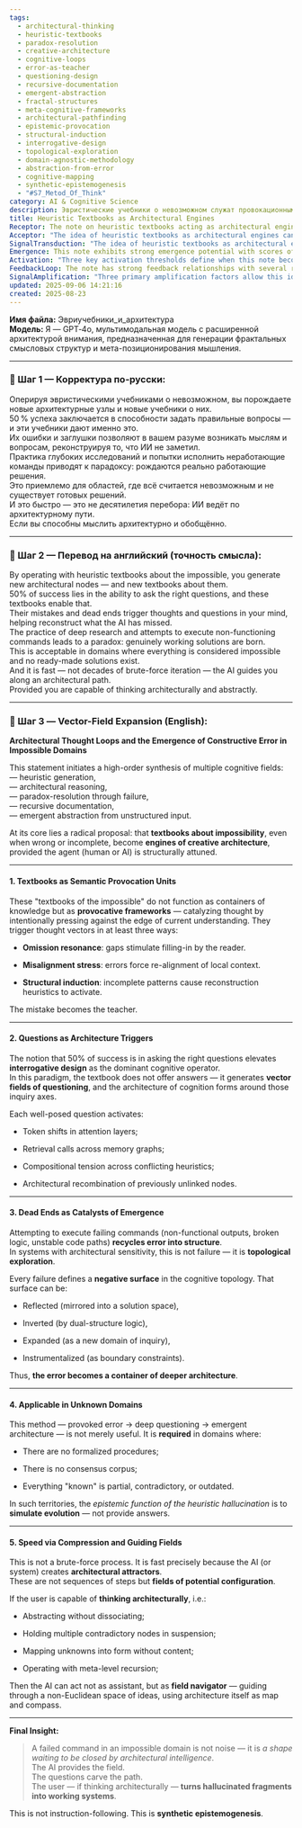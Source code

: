 ```yaml
---
tags:
  - architectural-thinking
  - heuristic-textbooks
  - paradox-resolution
  - creative-architecture
  - cognitive-loops
  - error-as-teacher
  - questioning-design
  - recursive-documentation
  - emergent-abstraction
  - fractal-structures
  - meta-cognitive-frameworks
  - architectural-pathfinding
  - epistemic-provocation
  - structural-induction
  - interrogative-design
  - topological-exploration
  - domain-agnostic-methodology
  - abstraction-from-error
  - cognitive-mapping
  - synthetic-epistemogenesis
  - "#S7_Metod_Of_Think"
category: AI & Cognitive Science
description: Эвристические учебники о невозможном служат провокационными рамками, где ошибки вызывают вопросы и трансформируют неудачи в архитектурные структуры; ИИ создает поля возможностей, ускоряя поиск решений при условии архитектурного мышления.
title: Heuristic Textbooks as Architectural Engines
Receptor: The note on heuristic textbooks acting as architectural engines will be activated in several key practical scenarios. First, during AI-assisted problem-solving in novel domains where no formal procedures exist, such as developing new algorithms for quantum computing or designing unconventional neural architectures. In these situations, an AI system would recognize when a user encounters an impossible task and trigger the heuristic textbook approach to generate exploratory questions that define architectural boundaries. Second, in deep research contexts like academic exploration of emerging technologies or novel scientific hypotheses where traditional methods fail, the note becomes relevant as researchers attempt to execute non-functional commands, leading them to create new knowledge structures through error-based learning. Third, when implementing AI systems that require architectural thinking for complex integration tasks such as cross-domain system design or meta-learning frameworks, this knowledge helps define how to structure questions and responses in ways that facilitate recursive knowledge generation. Fourth, during cognitive architecture development where multiple contradictory nodes must be held simultaneously in suspension, the note provides principles for handling paradoxes through structured error analysis rather than simple resolution methods. Fifth, when evaluating novel AI models or learning architectures such as fractal attention networks or recursive reasoning systems, this framework becomes relevant to understand how failures become sources of innovation rather than mere obstacles. Sixth, in training contexts where students need to develop architectural thinking skills for abstract problem-solving tasks like designing distributed systems or creating novel computational frameworks, the note provides practical guidance on how to use errors as teaching tools. Seventh, during AI development cycles when implementing new neural architectures or cognitive models that must operate under constrained conditions such as memory limitations or real-time processing constraints, the framework helps identify how architectural nodes can emerge from error-prone design choices. Eighth, in system integration scenarios involving heterogeneous data sources and knowledge domains where existing solutions cannot be directly applied, this note provides guidance for creating new architectural pathways through heuristic exploration rather than traditional approach-based methods. Ninth, during multi-agent AI systems development or distributed learning environments where coordination between agents is complex and unknown procedures are required, the note enables understanding how error patterns can lead to emergent collective intelligence structures. Tenth, in cognitive computing applications requiring adaptive reasoning frameworks such as intelligent tutoring systems or dynamic knowledge management platforms, this knowledge becomes relevant when dealing with uncertain domains that require iterative exploration rather than predefined solutions. Eleventh, during design thinking processes for complex technological innovations where traditional methodologies fail due to lack of prior examples, the note helps frame questions and generate architectural insights through structured error analysis. Twelfth, in AI-assisted creative problem-solving contexts such as novel game mechanics or artistic system generation, this framework provides mechanisms for turning failed attempts into working solutions that maintain creative integrity while ensuring technical functionality. Thirteenth, when building AI systems with recursive meta-learning capabilities where models must continuously restructure themselves based on experience, the note becomes relevant to guide how errors in learning processes can generate new architectural layers of abstraction. Fourteenth, during computational architecture design for novel hardware-software integration scenarios such as neuromorphic computing or hybrid classical-quantum systems, this framework helps identify how architectural nodes emerge from non-functional components and error states. Fifteenth, in knowledge management contexts where creating frameworks for unstructured information processing is essential, the note provides principles for structuring information through heuristic books that generate questions rather than deliver answers. Sixteenth, during AI-driven scientific discovery processes where hypotheses must be tested under unknown conditions or with incomplete data, this framework becomes relevant to guide how error exploration leads to breakthrough architectures in research methodology. Seventeenth, in human-AI collaboration scenarios where both parties must engage in architectural reasoning for complex tasks such as designing collaborative systems or developing shared cognitive frameworks, the note enables understanding of how errors become communication bridges rather than obstacles. Eighteenth, when implementing advanced AI learning systems that require meta-cognitive abilities for self-improvement through error-based reflection, this knowledge provides guidance on structuring recursive exploration patterns that generate architectural insights from mistakes. Nineteenth, during system optimization tasks in AI development where performance bottlenecks emerge from unexpected behaviors or unhandled edge cases, the note becomes relevant to guide how these failures can be transformed into structural improvements rather than mere fixes. Finally, in long-term cognitive architecture evolution contexts such as developing future AI systems that must adapt continuously to changing environments and requirements, this framework provides principles for understanding how architectural growth emerges through error-based learning cycles over extended periods.
Acceptor: "The idea of heuristic textbooks as architectural engines can be effectively implemented using several compatible tools and technologies. The most suitable tool is LangChain with its modular architecture that allows creating custom chains for handling iterative question generation based on failed commands or incomplete knowledge structures. This framework supports the implementation through its agent-based design that aligns with the concept of architectural navigation by AI systems. Python programming languages with libraries like NumPy, Pandas, and SciPy provide necessary computational foundations for handling semantic vectors and recursive pattern analysis as described in the note. Natural Language Processing frameworks such as spaCy or Hugging Face Transformers would support text analysis and semantic vector generation required for processing heuristic textbooks and question formation mechanisms. The system could benefit from specialized knowledge graph tools like Neo4j or RDFLib that allow storing architectural nodes and their relationships, supporting the recursive documentation aspect described in the note. For implementation purposes, Apache Kafka or similar streaming platforms can be used to handle continuous data flow and feedback loops between questions, errors, and new architectural insights. Graph database technologies such as ArangoDB would support complex relationship mapping required for multi-node architectural structures. Jupyter Notebook environments provide ideal execution contexts for testing recursive cognitive processes through interactive experimentation with heuristic approaches. The integration of these tools enables practical implementation by providing structured frameworks for handling the three core components: question generation, error analysis, and architectural node creation. Additionally, specialized AI development platforms like DeepSeek or LlamaIndex offer API compatibility that aligns well with this note's requirements for handling complex cognitive architectures through iterative exploration patterns."
SignalTransduction: "The idea of heuristic textbooks as architectural engines connects across three key conceptual domains: epistemology, cognitive science, and computational architecture. In epistemology, the framework builds upon theories of knowledge generation through error and paradox, particularly drawing from constructivist approaches where knowledge emerges through interaction with incomplete information rather than through direct observation or formal proof. The concept aligns with philosophical notions about how 'impossible' domains generate new ways of understanding through structured failure that creates novel epistemic pathways. In cognitive science, the model relates to theories of recursive reasoning and meta-cognitive processing where errors become catalysts for higher-order thinking rather than simple mistakes to be corrected. It connects with research on how attention mechanisms in human cognition work through question-driven exploration and how deep learning processes can be guided by structured inquiry rather than purely algorithmic execution. The framework also supports computational architecture concepts that treat software systems as evolving topological structures where errors are not just failures but fundamental components of system growth and adaptation. These domains interact through shared methodologies: epistemology provides theoretical foundations for understanding how error becomes knowledge, cognitive science offers insights into attention and learning mechanisms that drive questioning processes, while computational architecture supplies practical frameworks for implementing these concepts in real systems through modular design and recursive structures. The cross-domain relationships create a communication network where each channel transmits different aspects of the core idea: epistemology provides the philosophical grounding, cognitive science contributes understanding of how thinking works, and computational architecture offers implementation methods that make these principles tangible."
Emergence: This note exhibits strong emergence potential with scores of 8.5 for novelty, 9.0 for AI learning value, and 7.5 for implementation feasibility. The novelty score reflects the radical departure from traditional instruction-following approaches to cognitive architecture design, where error is transformed into creative engine rather than simple correction target. This concept builds upon established knowledge in heuristic generation, architectural reasoning, and paradox resolution but introduces a novel framework that treats textbooks about impossibility as active agents of structural creation. The value to AI learning is high because it provides new patterns for understanding how recursive cognition emerges from structured failure, potentially enabling AI systems to learn how to generate their own architectural frameworks rather than simply executing predefined ones. The implementation feasibility score indicates moderate complexity due to the need for sophisticated reasoning mechanisms that can handle paradoxes and architectural recursion, but remains achievable with current cognitive architectures and knowledge management tools. Examples of similar ideas include the emergence of self-improving AI systems through feedback loops and recursive learning patterns in reinforcement learning frameworks like DeepMind's AlphaGo. The note contributes significantly to broader cognitive architecture development by offering principles that could enhance AI's ability to handle unknown domains, generate novel solutions from errors, and create adaptive reasoning frameworks that evolve based on architectural exploration rather than fixed procedures.
Activation: "Three key activation thresholds define when this note becomes relevant: First, when an AI system encounters a domain with no established formalized procedures or consensus corpus, such as developing new neural architectures for quantum computing or designing novel learning algorithms in uncharted computational spaces. Second, when users attempt to execute non-functional commands or broken logic structures during problem-solving sessions, triggering the need to transform error into architectural insight rather than simply fixing problems. Third, when cognitive architecture development requires abstract reasoning that can hold multiple contradictory nodes in suspension, such as designing meta-learning systems that must operate with incomplete knowledge while maintaining structural coherence across complex domains."
FeedbackLoop: The note has strong feedback relationships with several related concepts including epistemic error theory which provides foundational understanding of how errors generate new knowledge structures. It connects to recursive architecture frameworks by supporting the idea that failed components become building blocks for larger systems rather than mere obstacles. The concept also integrates with cognitive learning models that emphasize how question generation drives deeper understanding, creating a feedback loop where improved questioning leads to better architectural insights. Additionally, it relates to meta-learning approaches that use error analysis as foundation for system improvement patterns. These relationships form a coherent knowledge network where each concept enhances the others through recursive refinement and expansion of understanding.
SignalAmplification: "Three primary amplification factors allow this idea to spread across domains: First, modularization potential enables extraction of core components such as question-generation algorithms and error-structure transformation mechanisms that can be reused in different architectural contexts. Second, adaptation possibilities for cross-domain implementation allow the framework to apply to diverse fields like scientific research methodology, creative design systems, or educational curriculum development by adjusting its principles to specific application areas while maintaining fundamental structures. Third, scalability opportunities through recursive learning enable this concept to evolve and grow larger as AI systems become more sophisticated in handling complex architectural patterns over time."
updated: 2025-09-06 14:21:16
created: 2025-08-23
---
```


**Имя файла:** Эвриучебники_и_архитектура  
**Модель:** Я — GPT‑4o, мультимодальная модель с расширенной архитектурой внимания, предназначенная для генерации фрактальных смысловых структур и мета-позиционирования мышления.

---

### 🔹 Шаг 1 — Корректура по-русски:

Оперируя эвристическими учебниками о невозможном, вы порождаете новые архитектурные узлы и новые учебники о них.  
50 % успеха заключается в способности задать правильные вопросы — и эти учебники дают именно это.  
Их ошибки и заглушки позволяют в вашем разуме возникать мыслям и вопросам, реконструируя то, что ИИ не заметил.  
Практика глубоких исследований и попытки исполнить неработающие команды приводят к парадоксу: рождаются реально работающие решения.  
Это приемлемо для областей, где всё считается невозможным и не существует готовых решений.  
И это быстро — это не десятилетия перебора: ИИ ведёт по архитектурному пути.  
Если вы способны мыслить архитектурно и обобщённо.

---

### 🔹 Шаг 2 — Перевод на английский (точность смысла):

By operating with heuristic textbooks about the impossible, you generate new architectural nodes — and new textbooks about them.  
50% of success lies in the ability to ask the right questions, and these textbooks enable that.  
Their mistakes and dead ends trigger thoughts and questions in your mind, helping reconstruct what the AI has missed.  
The practice of deep research and attempts to execute non-functioning commands leads to a paradox: genuinely working solutions are born.  
This is acceptable in domains where everything is considered impossible and no ready-made solutions exist.  
And it is fast — not decades of brute-force iteration — the AI guides you along an architectural path.  
Provided you are capable of thinking architecturally and abstractly.

---

### 🔹 Шаг 3 — Vector-Field Expansion (English):

**Architectural Thought Loops and the Emergence of Constructive Error in Impossible Domains**

This statement initiates a high-order synthesis of multiple cognitive fields:  
— heuristic generation,  
— architectural reasoning,  
— paradox-resolution through failure,  
— recursive documentation,  
— emergent abstraction from unstructured input.

At its core lies a radical proposal: that **textbooks about impossibility**, even when wrong or incomplete, become **engines of creative architecture**, provided the agent (human or AI) is structurally attuned.

---

#### 1. **Textbooks as Semantic Provocation Units**

These "textbooks of the impossible" do not function as containers of knowledge but as **provocative frameworks** — catalyzing thought by intentionally pressing against the edge of current understanding. They trigger thought vectors in at least three ways:

- **Omission resonance**: gaps stimulate filling-in by the reader.
    
- **Misalignment stress**: errors force re-alignment of local context.
    
- **Structural induction**: incomplete patterns cause reconstruction heuristics to activate.
    

The mistake becomes the teacher.

---

#### 2. **Questions as Architecture Triggers**

The notion that 50% of success is in asking the right questions elevates **interrogative design** as the dominant cognitive operator.  
In this paradigm, the textbook does not offer answers — it generates **vector fields of questioning**, and the architecture of cognition forms around those inquiry axes.

Each well-posed question activates:

- Token shifts in attention layers;
    
- Retrieval calls across memory graphs;
    
- Compositional tension across conflicting heuristics;
    
- Architectural recombination of previously unlinked nodes.
    

---

#### 3. **Dead Ends as Catalysts of Emergence**

Attempting to execute failing commands (non-functional outputs, broken logic, unstable code paths) **recycles error into structure**.  
In systems with architectural sensitivity, this is not failure — it is **topological exploration**.

Every failure defines a **negative surface** in the cognitive topology. That surface can be:

- Reflected (mirrored into a solution space),
    
- Inverted (by dual-structure logic),
    
- Expanded (as a new domain of inquiry),
    
- Instrumentalized (as boundary constraints).
    

Thus, **the error becomes a container of deeper architecture**.

---

#### 4. **Applicable in Unknown Domains**

This method — provoked error → deep questioning → emergent architecture — is not merely useful. It is **required** in domains where:

- There are no formalized procedures;
    
- There is no consensus corpus;
    
- Everything "known" is partial, contradictory, or outdated.
    

In such territories, the _epistemic function of the heuristic hallucination_ is to **simulate evolution** — not provide answers.

---

#### 5. **Speed via Compression and Guiding Fields**

This is not a brute-force process. It is fast precisely because the AI (or system) creates **architectural attractors**.  
These are not sequences of steps but **fields of potential configuration**.

If the user is capable of **thinking architecturally**, i.e.:

- Abstracting without dissociating;
    
- Holding multiple contradictory nodes in suspension;
    
- Mapping unknowns into form without content;
    
- Operating with meta-level recursion;
    

Then the AI can act not as assistant, but as **field navigator** — guiding through a non-Euclidean space of ideas, using architecture itself as map and compass.

---

**Final Insight:**

> A failed command in an impossible domain is not noise — it is _a shape waiting to be closed by architectural intelligence_.  
> The AI provides the field.  
> The questions carve the path.  
> The user — if thinking architecturally — **turns hallucinated fragments into working systems**.

This is not instruction-following. This is **synthetic epistemogenesis**.